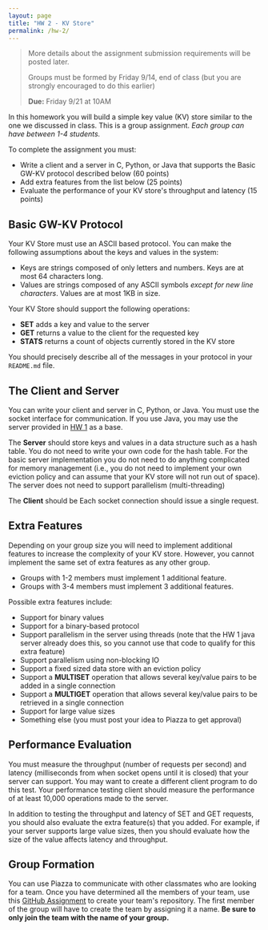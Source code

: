 ```yaml
---
layout: page
title: "HW 2 - KV Store"
permalink: /hw-2/
---
```


> More details about the assignment submission requirements will be posted later.
>
> Groups must be formed by Friday 9/14, end of class (but you are strongly encouraged to do this earlier)
>
> **Due:** Friday 9/21 at 10AM

In this homework you will build a simple key value (KV) store similar to the one we discussed in class. This is a group assignment.  *Each group can have between 1-4 students.*

To complete the assignment you must:
 - Write a client and a server in C, Python, or Java that supports the Basic GW-KV protocol described below (60 points)
 - Add extra features from the list below (25 points)
 - Evaluate the performance of your KV store's throughput and latency (15 points)

## Basic GW-KV Protocol  
Your KV Store must use an ASCII based protocol. You can make the following assumptions about the keys and values in the system:
 - Keys are strings composed of only letters and numbers. Keys are at most 64 characters long.
 - Values are strings composed of any ASCII symbols *except for new line characters*. Values are at most 1KB in size.

Your KV Store should support the following operations:
 - **SET** adds a key and value to the server
 - **GET** returns a value to the client for the requested key
 - **STATS** returns a count of objects currently stored in the KV store

You should precisely describe all of the messages in your protocol in your `README.md` file.  

## The Client and Server
You can write your client and server in C, Python, or Java. You must use the socket interface for communication.  If you use Java, you may use the server provided in [HW 1](/hw-1/) as a base.

The **Server** should store keys and values in a data structure such as a hash table. You do not need to write your own code for the hash table. For the basic server implementation you do not need to do anything complicated for memory management (i.e., you do not need to implement your own eviction policy and can assume that your KV store will not run out of space). The server does not need to support parallelism (multi-threading)

The **Client** should be
Each socket connection should issue a single request.

## Extra Features
Depending on your group size you will need to implement additional features to increase the complexity of your KV store. However, you cannot implement the same set of extra features as any other group.
 - Groups with 1-2 members must implement 1 additional feature.
 - Groups with 3-4 members must implement 3 additional features.

Possible extra features include:
 - Support for binary values
 - Support for a binary-based protocol
 - Support parallelism in the server using threads (note that the HW 1 java server already does this, so you cannot use that code to qualify for this extra feature)
 - Support parallelism using non-blocking IO
 - Support a fixed sized data store with an eviction policy
 - Support a **MULTISET** operation that allows several key/value pairs to be added in a single connection
 - Support a **MULTIGET** operation that allows several key/value pairs to be retrieved in a single connection
 - Support for large value sizes
 - Something else (you must post your idea to Piazza to get approval)

## Performance Evaluation
You must measure the throughput (number of requests per second) and latency (milliseconds from when socket opens until it is closed) that your server can support. You may want to create a different client program to do this test. Your performance testing client should measure the performance of at least 10,000 operations made to the server.

In addition to testing the throughput and latency of SET and GET requests, you should also evaluate the extra feature(s) that you added.  For example, if your server supports large value sizes, then you should evaluate how the size of the value affects latency and throughput.

## Group Formation
You can use Piazza to communicate with other classmates who are looking for a team. Once you have determined all the members of your team, use this [GitHub Assignment](https://classroom.github.com/g/0qCvkCHk) to create your team's repository. The first member of the group will have to create the team by assigning it a name. **Be sure to only join the team with the name of your group.**
